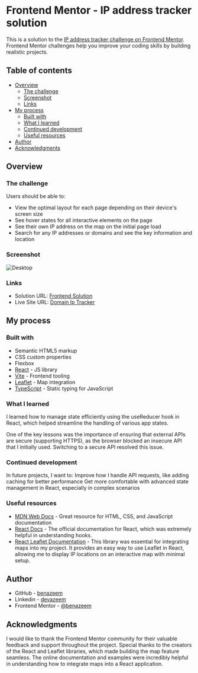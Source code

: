 # Frontend Mentor - IP address tracker solution

This is a solution to the [IP address tracker challenge on Frontend Mentor](https://www.frontendmentor.io/challenges/ip-address-tracker-I8-0yYAH0). Frontend Mentor challenges help you improve your coding skills by building realistic projects.

## Table of contents

- [Overview](#overview)
  - [The challenge](#the-challenge)
  - [Screenshot](#screenshot)
  - [Links](#links)
- [My process](#my-process)
  - [Built with](#built-with)
  - [What I learned](#what-i-learned)
  - [Continued development](#continued-development)
  - [Useful resources](#useful-resources)
- [Author](#author)
- [Acknowledgments](#acknowledgments)

## Overview

### The challenge

Users should be able to:

- View the optimal layout for each page depending on their device's screen size
- See hover states for all interactive elements on the page
- See their own IP address on the map on the initial page load
- Search for any IP addresses or domains and see the key information and location

### Screenshot

![Desktop](/IP_Address_App.png)

### Links

- Solution URL: [Frontend Solution](https://www.frontendmentor.io/challenges/ip-address-tracker-I8-0yYAH0/hub?share=true)
- Live Site URL: [Domain Ip Tracker](https://domainiptracker.netlify.app/)

## My process

### Built with

- Semantic HTML5 markup
- CSS custom properties
- Flexbox
- [React](https://react.dev/) - JS library
- [Vite](https://vitejs.dev/) - Frontend tooling
- [Leaflet](https://leafletjs.com/) - Map integration
- [TypeScript](https://www.typescriptlang.org/) - Static typing for JavaScript

### What I learned

I learned how to manage state efficiently using the useReducer hook in React, which helped streamline the handling of various app states.

One of the key lessons was the importance of ensuring that external APIs are secure (supporting HTTPS), as the browser blocked an insecure API that I initially used. Switching to a secure API resolved this issue.

### Continued development

In future projects, I want to:
Improve how I handle API requests, like adding caching for better performance
Get more comfortable with advanced state management in React, especially in complex scenarios

### Useful resources

- [MDN Web Docs](https://developer.mozilla.org/en-US/) - Great resource for HTML, CSS, and JavaScript documentation
- [React Docs](https://react.dev/reference/react) - The official documentation for React, which was extremely helpful in understanding hooks.
- [React Leaflet Documentation](https://react-leaflet.js.org/docs/next/start-introduction/) - This library was essential for integrating maps into my project. It provides an easy way to use Leaflet in React, allowing me to display IP locations on an interactive map with minimal setup.

## Author

- GitHub - [benazeem](https://github.com/benazeem)
- Linkedin - [devazeem](https://www.linkedin.com/in/devazeem/)
- Frontend Mentor - [@benazeem](https://www.frontendmentor.io/profile/benazeem)

## Acknowledgments

I would like to thank the Frontend Mentor community for their valuable feedback and support throughout the project. Special thanks to the creators of the React and Leaflet libraries, which made building the map feature seamless. The online documentation and examples were incredibly helpful in understanding how to integrate maps into a React application.
